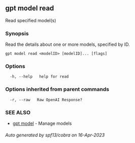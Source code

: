 ## gpt model read

Read specified model(s)

### Synopsis

Read the details about one or more models, specified by ID.

```
gpt model read <modelID> [modelID]... [flags]
```

### Options

```
  -h, --help   help for read
```

### Options inherited from parent commands

```
  -r, --raw   Raw OpenAI Response?
```

### SEE ALSO

* [gpt model](gpt_model.md)	 - Manage models

###### Auto generated by spf13/cobra on 16-Apr-2023
